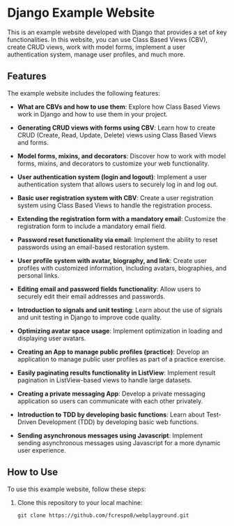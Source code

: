 # Django Example Website

This is an example website developed with Django that provides a set of key functionalities. In this website, you can use Class Based Views (CBV), create CRUD views, work with model forms, implement a user authentication system, manage user profiles, and much more.

## Features

The example website includes the following features:

- **What are CBVs and how to use them**: Explore how Class Based Views work in Django and how to use them in your project.

- **Generating CRUD views with forms using CBV**: Learn how to create CRUD (Create, Read, Update, Delete) views using Class Based Views and forms.

- **Model forms, mixins, and decorators**: Discover how to work with model forms, mixins, and decorators to customize your web functionality.

- **User authentication system (login and logout)**: Implement a user authentication system that allows users to securely log in and log out.

- **Basic user registration system with CBV**: Create a user registration system using Class Based Views to handle the registration process.

- **Extending the registration form with a mandatory email**: Customize the registration form to include a mandatory email field.

- **Password reset functionality via email**: Implement the ability to reset passwords using an email-based restoration system.

- **User profile system with avatar, biography, and link**: Create user profiles with customized information, including avatars, biographies, and personal links.

- **Editing email and password fields functionality**: Allow users to securely edit their email addresses and passwords.

- **Introduction to signals and unit testing**: Learn about the use of signals and unit testing in Django to improve code quality.

- **Optimizing avatar space usage**: Implement optimization in loading and displaying user avatars.

- **Creating an App to manage public profiles (practice)**: Develop an application to manage public user profiles as part of a practice exercise.

- **Easily paginating results functionality in ListView**: Implement result pagination in ListView-based views to handle large datasets.

- **Creating a private messaging App**: Develop a private messaging application so users can communicate with each other privately.

- **Introduction to TDD by developing basic functions**: Learn about Test-Driven Development (TDD) by developing basic web functions.

- **Sending asynchronous messages using Javascript**: Implement sending asynchronous messages using Javascript for a more dynamic user experience.

## How to Use

To use this example website, follow these steps:

1. Clone this repository to your local machine:

   ```shell
   git clone https://github.com/fcrespo8/webplayground.git
